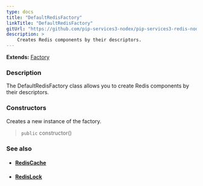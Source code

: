 ```yaml
---
type: docs
title: "DefaultRedisFactory"
linkTitle: "DefaultRedisFactory"
gitUrl: "https://github.com/pip-services3-nodex/pip-services3-redis-nodex"
description: > 
    Creates Redis components by their descriptors.
---
```


**Extends:** [Factory](../../../components/build/factory)

### Description

The DefaultRedisFactory class allows you to create Redis components by their descriptors.

### Constructors

Creates a new instance of the factory.

> `public` constructor()


### See also
- #### [RedisCache](../../cahce/redis_cache)
- #### [RedisLock](../../lock/redis_lock) 

